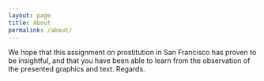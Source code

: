 ```yaml
---
layout: page
title: About
permalink: /about/
---
```


We hope that this assignment on prostitution in San Francisco has proven to be insightful, and that you have been able to learn from the observation of the presented graphics and text. Regards.